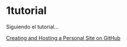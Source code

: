 # 1tutorial
Siguiendo el tutorial...

[Creating and Hosting a Personal Site on GitHub](http://jmcglone.com/guides/github-pages/)
